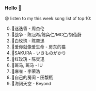 

### Hello 👋

😄 listen to my this week song list of top 10:

0. 🌈迷迭香 - 周杰伦
1. 🌈战争 - 陈冠希/陈奂仁/MC仁/胡蓓蔚
2. 🌈白玫瑰 - 陈奕迅
3. 🌈爱你就像爱生命 - 房东的猫
4. 🌈SAKURA - いきものがかり
5. 🌈红玫瑰 - 陈奕迅
6. 🌈斑马, 斑马 - IU
7. 🌈麻雀 - 李荣浩
8. 🌈自己的房间 - 田馥甄
9. 🌈海阔天空 - Beyond

